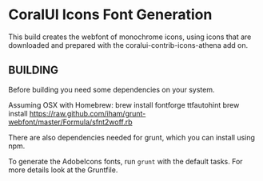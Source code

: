 # CoralUI Icons Font Generation

This build creates the webfont of monochrome icons, using icons that are downloaded and prepared with the coralui-contrib-icons-athena add on.

## BUILDING

Before building you need some dependencies on your system.

Assuming OSX with Homebrew:
    brew install fontforge ttfautohint
    brew install https://raw.github.com/iham/grunt-webfont/master/Formula/sfnt2woff.rb 

There are also dependencies needed for grunt, which you can install using npm.

To generate the AdobeIcons fonts, run `grunt` with the default tasks.  For more details look at the Gruntfile.
